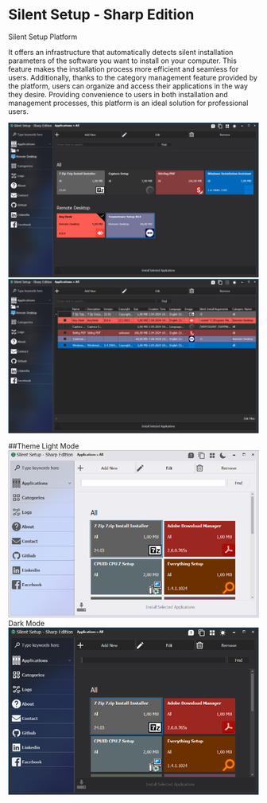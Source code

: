 # Silent Setup - Sharp Edition
Silent Setup Platform

It offers an infrastructure that automatically detects silent installation parameters of the software you want to install on your computer. This feature makes the installation process more efficient and seamless for users. Additionally, thanks to the category management feature provided by the platform, users can organize and access their applications in the way they desire. Providing convenience to users in both installation and management processes, this platform is an ideal solution for professional users.

<img src="https://github.com/kingeser/Silent-Setup/blob/main/App.png"/>
<img src="https://github.com/kingeser/Silent-Setup/blob/main/AppList.png"/>


##Theme
Light Mode
<img src="https://github.com/kingeser/Silent-Setup/blob/main/LightMode.png"/>
Dark Mode
<img src="https://github.com/kingeser/Silent-Setup/blob/main/DarkMode.png"/>
